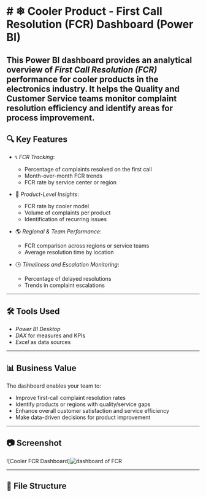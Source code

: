 # # ❄ Cooler Product - First Call Resolution (FCR) Dashboard (Power BI)

This Power BI dashboard provides an analytical overview of *First Call Resolution (FCR)* performance for cooler products in the electronics industry.
It helps the Quality and Customer Service teams monitor complaint resolution efficiency and identify areas for process improvement.
---
## 🔍 Key Features
- 📞 *FCR Tracking*:
  - Percentage of complaints resolved on the first call
  - Month-over-month FCR trends
  - FCR rate by service center or region

- 🧊 *Product-Level Insights*:
  - FCR rate by cooler model
  - Volume of complaints per product
  - Identification of recurring issues

- 🌎 *Regional & Team Performance*:
  - FCR comparison across regions or service teams
  - Average resolution time by location

- 🕒 *Timeliness and Escalation Monitoring*:
  - Percentage of delayed resolutions
  - Trends in complaint escalations
---
## 🛠 Tools Used
- *Power BI Desktop*
- *DAX* for measures and KPIs
- *Excel* as data sources
---
## 📊 Business Value

The dashboard enables your team to:
- Improve first-call complaint resolution rates
- Identify products or regions with quality/service gaps
- Enhance overall customer satisfaction and service efficiency
- Make data-driven decisions for product improvement
---
## 📷 Screenshot 

![Cooler FCR Dashboard]![dashboard of FCR](https://github.com/user-attachments/assets/06ce525a-fe34-4237-b676-889bf2504bc5)


---

## 📁 File Structure
